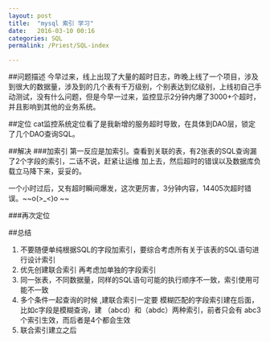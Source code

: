 ```yaml
---
layout: post
title:  "mysql 索引 学习"
date:   2016-03-10 00:16
categories: SQL
permalink: /Priest/SQL-index

---
```



##问题描述
  今早过来，线上出现了大量的超时日志，昨晚上线了一个项目，涉及到很大的数据量，涉及到的几个表有千万级别，个别表达到亿级别，上线初自己手动测试，没有什么问题，但是今早一过来，监控显示2分钟内爆了3000+个超时，并且影响到其他的业务系统。
   
##定位
   cat监控系统定位看了是我新增的服务超时导致，在具体到DAO层，锁定了几个DAO查询SQL。
   
##解决
###加索引
第一反应是加索引。查看到关联的表，有2张表的SQL查询漏了2个字段的索引，二话不说，赶紧让运维 加上去，然后超时的错误以及数据库负载立马降下来，妥妥的。 
   
一个小时过后，又有超时瞬间爆发，这次更厉害，3分钟内容，14405次超时错误。~~o(>_<)o ~~

###再次定位



##总结
1. 不要随便单纯根据SQL的字段加索引，要综合考虑所有关于该表的SQL语句进行设计索引
2. 优先创建联合索引 再考虑加单独的字段索引
3. 同一张表，不同数据量，同样的SQL语句可能的执行顺序不一致，索引使用可能不一致
4. 多个条件一起查询的时候 ,建联合索引一定要 模糊匹配的字段索引建在后面，比如c字段是模糊查询，建 （abcd）和（abdc）两种索引，前者只会有 abc3个索引生效，而后者是4个都会生效
5. 联合索引建立之后

  